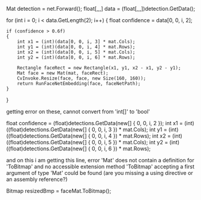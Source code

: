 Mat detection = net.Forward();
float[,,,] data = (float[,,,])detection.GetData();

for (int i = 0; i < data.GetLength(2); i++)
{
    float confidence = data[0, 0, i, 2];

    if (confidence > 0.6f)
    {
        int x1 = (int)(data[0, 0, i, 3] * mat.Cols);
        int y1 = (int)(data[0, 0, i, 4] * mat.Rows);
        int x2 = (int)(data[0, 0, i, 5] * mat.Cols);
        int y2 = (int)(data[0, 0, i, 6] * mat.Rows);

        Rectangle faceRect = new Rectangle(x1, y1, x2 - x1, y2 - y1);
        Mat face = new Mat(mat, faceRect);
        CvInvoke.Resize(face, face, new Size(160, 160));
        return RunFaceNetEmbedding(face, faceNetPath);
    }
}




getting error on these, cannot convert from 'int[]' to 'bool'	

 float confidence = (float)detections.GetData(new[] { 0, 0, i, 2 });
 int x1 = (int)((float)detections.GetData(new[] { 0, 0, i, 3 }) * mat.Cols);
 int y1 = (int)((float)detections.GetData(new[] { 0, 0, i, 4 }) * mat.Rows);
 int x2 = (int)((float)detections.GetData(new[] { 0, 0, i, 5 }) * mat.Cols);
 int y2 = (int)((float)detections.GetData(new[] { 0, 0, i, 6 }) * mat.Rows);

and on this i am getting this line, error 'Mat' does not contain a definition for 'ToBitmap' and no accessible extension method 'ToBitmap' accepting a first argument of type 'Mat' could be found (are you missing a using directive or an assembly reference?)

Bitmap resizedBmp = faceMat.ToBitmap();
